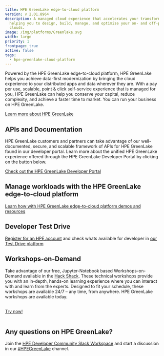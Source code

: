 ```yaml
---
title: HPE GreenLake edge-to-cloud platform
version: v 2.01.8964
description: A managed cloud experience that accelerates your transformation by
  helping you to design, build, manage, and optimize your on- and off-premises
  clouds.
image: /img/platforms/Greenlake.svg
width: large
priority: 1
frontpage: true
active: false
tags:
  - hpe-greenlake-cloud-platform
---
```

Powered by the HPE GreenLake edge-to-cloud platform, HPE GreenLake helps you achieve data-first modernization by bringing the cloud experience to your distributed apps and data wherever they are. With a pay per use, scalable, point & click self-service experience that is managed for you, HPE GreenLake can help you conserve your capital, reduce complexity, and achieve a faster time to market. You can run your business on HPE GreenLake.

[Learn more about HPE GreenLake](https://www.hpe.com/us/en/greenlake.html)

## APIs and Documentation

HPE GreenLake customers and partners can take advantage of our well-documented, secure, and scalable framework of APIs for HPE GreenLake found in our developer portal. Learn more about the unified HPE GreenLake experience offered through the HPE GreenLake Developer Portal by clicking on the button below.

[Check out the HPE GreenLake Developer Portal](https://developer.greenlake.hpe.com)



## Manage workloads with the HPE GreenLake edge-to-cloud platform

[Learn how with HPE GreenLake edge-to-cloud platform demos and resources](https://www.hpe.com/us/en/greenlake/demos.html)   



## Developer Test Drive

[Register for an HPE account](https://auth.hpe.com/hpe/cf/registration) and check whats available for developer in [our Test Drive platform](https://testdrive.greenlake.hpe.com/) 

## Workshops-on-Demand

Take advantage of our free, Jupyter-Notebook based Workshops-on-Demand available in the [Hack Shack](https://developer.hpe.com/hackshack/). These technical workshops provide you with an in-depth, hands-on learning experience where you can interact with and learn from the experts. Designed to fit your schedule, these workshops are available 24/7 – any time, from anywhere. HPE GreenLake workshops are available today.

<br/>

<link rel="stylesheet" href="https://www.w3schools.com/w3css/4/w3.css">
<div class="w3-container w3-center w3-margin-bottom">
  <a href="/hackshack/workshops"><button type="button" class="button">Try now!</button></a>
</div>

<br/>

## Any questions on HPE GreenLake?

Join the [HPE Developer Community Slack Workspace](https://slack.hpedev.io/) and start a discussion in our [\#HPEGreenLake](https://hpedev.slack.com/archives/C02EG5XFK8Q) channel.